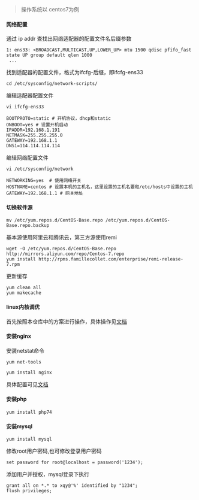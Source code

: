 > 操作系统以 centos7为例

#### 网络配置
通过 ip addr 查找出网络适配器的配置文件名后缀参数
```
1: ens33: <BROADCAST,MULTICAST,UP,LOWER_UP> mtu 1500 qdisc pfifo_fast state UP group default qlen 1000
 ...
 ```
 

找到适配器的配置文件，格式为ifcfg-后缀，即ifcfg-ens33
```
cd /etc/sysconfig/network-scripts/
```

编辑适配器配置文件
```
vi ifcfg-ens33

BOOTPROTO=static # 开机协议，dhcp和static
ONBOOT=yes # 设置开机启动
IPADDR=192.168.1.191
NETMASK=255.255.255.0
GATEWAY=192.168.1.1
DNS1=114.114.114.114
```


编辑网络配置文件
```
vi /etc/sysconfig/network

NETWORKING=yes  # 使用网络开关
HOSTNAME=centos # 设置本机的主机名，这里设置的主机名要和/etc/hosts中设置的主机
GATEWAY=192.168.1.1 # 网关地址
```

#### 切换软件源
```
mv /etc/yum.repos.d/CentOS-Base.repo /etc/yum.repos.d/CentOS-Base.repo.backup
```

基本源使用阿里云和腾讯云，第三方源使用remi
```
wget -O /etc/yum.repos.d/CentOS-Base.repo http://mirrors.aliyun.com/repo/Centos-7.repo 
yum install http://rpms.famillecollet.com/enterprise/remi-release-7.rpm
```

更新缓存
```
yum clean all
yum makecache
```

#### linux内核调优 
首先按照本仓库中的方案进行操作，具体操作见[文档](https://github.com/xqy/php_stack/blob/master/Linux%E5%86%85%E6%A0%B8%E8%B0%83%E4%BC%98.md)


#### 安装nginx
安装netstat命令
```
yum net-tools

yum install nginx
```

具体配置可见[文档](https://github.com/xqy/php_stack/blob/master/nginx%E4%BC%98%E5%8C%96%E9%85%8D%E7%BD%AE.md)



#### 安装php

```
yum install php74
```


#### 安装mysql
```
yum install mysql
```

修改root用户密码,也可修改登录用户密码
```
set password for root@localhost = password('1234');
```

添加用户并授权，mysql登录下执行
```
grant all on *.* to xqy@'%' identified by "1234";
flush privileges;
```









